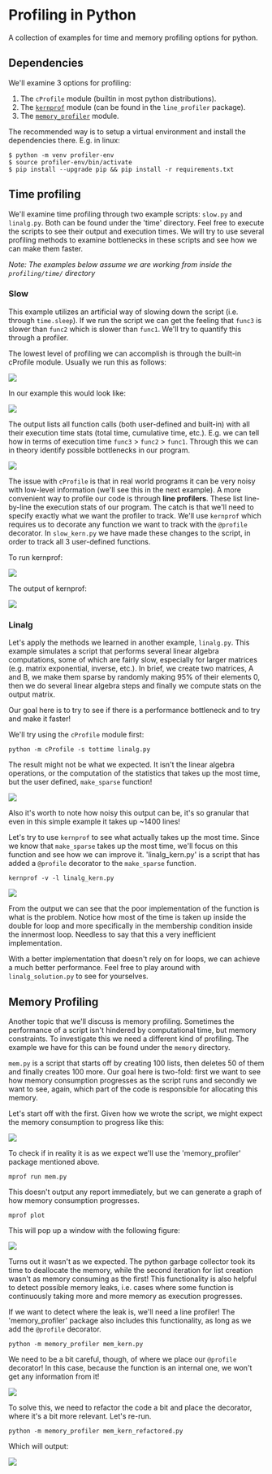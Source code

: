 # Profiling in Python

A collection of examples for time and memory profiling options for python.

## Dependencies

We'll examine 3 options for profiling:

1. The `cProfile` module (builtin in most python distributions).
2. The [`kernprof`](https://kernprof.readthedocs.io/en/stable/_modules/kernprof.html) module (can be found in the `line_profiler` package).
3. The [`memory_profiler`]('https://github.com/pythonprofilers/memory_profiler') module.

The recommended way is to setup a virtual environment and install the dependencies there. E.g. in linux:

```
$ python -m venv profiler-env
$ source profiler-env/bin/activate
$ pip install --upgrade pip && pip install -r requirements.txt
```

## Time profiling

We'll examine time profiling through two example scripts: `slow.py` and `linalg.py`. Both can be found under the 'time' directory. Feel free to execute the scripts to see their output and execution times. 
We will try to use several profiling methods to examine bottlenecks in these scripts and see how we can make them faster.

*Note: The examples below assume we are working from inside the `profiling/time/` directory*

### Slow

This example utilizes an artificial way of slowing down the script (i.e. through `time.sleep`). If we run the script we can get the feeling that `func3` is slower than `func2` which is slower than `func1`. We'll try to quantify this through a profiler. 

The lowest level of profiling we can accomplish is through the built-in cProfile module. Usually we run this as follows:

![](https://github.com/djib2011/teaching-material/blob/master/python/profiling/figures/cprofile.png?raw=true)

In our example this would look like:

![](https://github.com/djib2011/teaching-material/blob/master/python/profiling/figures/cprofile2.png?raw=true)

The output lists all function calls (both user-defined and built-in) with all their execution time stats (total time, cumulative time, etc.). E.g. we can tell how in terms of execution time `func3` > `func2` > `func1`. Through this we can in theory identify possible bottlenecks in our program.

![](https://github.com/djib2011/teaching-material/blob/master/python/profiling/figures/cprofile_slow_output.png?raw=true)

The issue with `cProfile` is that in real world programs it can be very noisy with low-level information (we'll see this in the next example). A more convenient way to profile our code is through **line profilers**. These list line-by-line the execution stats of our program. The catch is that we'll need to specify exactly what we want the profiler to track. We'll use `kernprof` which requires us to decorate any function we want to track with the `@profile` decorator. In `slow_kern.py` we have made these changes to the script, in order to track all 3 user-defined functions.

To run kernprof:

![](https://github.com/djib2011/teaching-material/blob/master/python/profiling/figures/kernprof.png?raw=true)

The output of kernprof:

![](https://github.com/djib2011/teaching-material/blob/master/python/profiling/figures/kernprof_slow_kern_output.png?raw=true)

### Linalg

Let's apply the methods we learned in another example, `linalg.py`. This example simulates a script that performs several linear algebra computations, some of which are fairly slow, especially for larger matrices (e.g. matrix exponential, inverse, etc.). In brief, we create two matrices, A and B, we make them sparse by randomly making 95% of their elements 0, then we do several linear algebra steps and finally we compute stats on the output matrix.

Our goal here is to try to see if there is a performance bottleneck and to try and make it faster! 

We'll try using the `cProfile` module first:

```
python -m cProfile -s tottime linalg.py
```

The result might not be what we expected. It isn't the linear algebra operations, or the computation of the statistics that takes up the most time, but the user defined, `make_sparse` function!

![](https://github.com/djib2011/teaching-material/blob/master/python/profiling/figures/cprofile_linalg_output.png?raw=true)

Also it's worth to note how noisy this output can be, it's so granular that even in this simple example it takes up ~1400 lines!

Let's try to use `kernprof` to see what actually takes up the most time. Since we know that `make_sparse` takes up the most time, we'll focus on this function and see how we can improve it. 'linalg\_kern.py' is a script that has added a `@profile` decorator to the `make_sparse` function.


```
kernprof -v -l linalg_kern.py
```

![](https://github.com/djib2011/teaching-material/blob/master/python/profiling/figures/kernprof_linalg_output.png?raw=true)

From the output we can see that the poor implementation of the function is what is the problem. Notice how most of the time is taken up inside the double for loop and more specifically in the membership condition inside the innermost loop. Needless to say that this a very inefficient implementation.

With a better implementation that doesn't rely on for loops, we can achieve a much better performance. Feel free to play around with `linalg_solution.py` to see for yourselves.

## Memory Profiling

Another topic that we'll discuss is memory profiling. Sometimes the performance of a script isn't hindered by computational time, but memory constraints. To investigate this we need a different kind of profiling. The example we have for this can be found under the `memory` directory. 

`mem.py` is a script that starts off by creating 100 lists, then deletes 50 of them and finally creates 100 more. Our goal here is two-fold: first we want to see how memory consumption progresses as the script runs and secondly we want to see, again, which part of the code is responsible for allocating this memory.

Let's start off with the first. Given how we wrote the script, we might expect the memory consumption to progress like this:

![](https://github.com/djib2011/teaching-material/blob/master/python/profiling/figures/mem_expectation.png?raw=true)

To check if in reality it is as we expect we'll use the 'memory\_profiler' package mentioned above.

```
mprof run mem.py
```

This doesn't output any report immediately, but we can generate a graph of how memory consumption progresses.

```
mprof plot
```

This will pop up a window with the following figure:

![](https://github.com/djib2011/teaching-material/blob/master/python/profiling/figures/mprof_plot_output.png?raw=true})

Turns out it wasn't as we expected. The python garbage collector took its time to deallocate the memory, while the second iteration for list creation wasn't as memory consuming as the first! This functionality is also helpful to detect possible memory leaks, i.e. cases where some function is continuously taking more and more memory as execution progresses. 

If we want to detect where the leak is, we'll need a line profiler! The 'memory\_profiler' package also includes this functionality, as long as we add the `@profile` decorator.

```
python -m memory_profiler mem_kern.py
```

We need to be a bit careful, though, of where we place our `@profile` decorator! In this case, because the function is an internal one, we won't get any information from it!

![](https://github.com/djib2011/teaching-material/blob/master/python/profiling/figures/memory_profiler_mem_output.png?raw=true)

To solve this, we need to refactor the code a bit and place the decorator, where it's a bit more relevant. Let's re-run.


```
python -m memory_profiler mem_kern_refactored.py
```

Which will output:

![](https://github.com/djib2011/teaching-material/blob/master/python/profiling/figures/memory_profiler_mem_refactored_output.png?raw=true)

